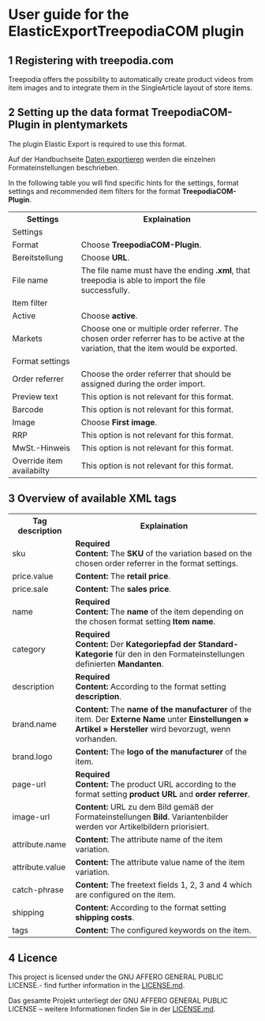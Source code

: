 
# User guide for the ElasticExportTreepodiaCOM plugin

<div class="container-toc"></div>

## 1 Registering with treepodia.com

Treepodia offers the possibility to automatically create product videos from item images and to integrate them in the SingleArticle layout of store items.

## 2 Setting up the data format TreepodiaCOM-Plugin in plentymarkets

The plugin Elastic Export is required to use this format.

Auf der Handbuchseite [Daten exportieren](https://www.plentymarkets.eu/handbuch/datenaustausch/daten-exportieren/#4) werden die einzelnen Formateinstellungen beschrieben.

In the following table you will find specific hints for the settings, format settings and recommended item filters for the format **TreepodiaCOM-Plugin**.
<table>
    <tr>
        <th>
            Settings
        </th>
        <th>
            Explaination
        </th>
    </tr>
    <tr>
        <td class="th" colspan="2">
            Settings
        </td>
    </tr>
    <tr>
        <td>
            Format
        </td>
        <td>
            Choose <b>TreepodiaCOM-Plugin</b>.
        </td>        
    </tr>
    <tr>
        <td>
            Bereitstellung
        </td>
        <td>
            Choose <b>URL</b>.
        </td>        
    </tr>
    <tr>
        <td>
            File name
        </td>
        <td>
            The file name must have the ending <b>.xml</b>, that treepodia is able to import the file successfully.
        </td>        
    </tr>
    <tr>
        <td class="th" colspan="2">
            Item filter
        </td>
    </tr>
    <tr>
        <td>
            Active
        </td>
        <td>
            Choose <b>active</b>.
        </td>        
    </tr>
    <tr>
        <td>
            Markets
        </td>
        <td>
            Choose one or multiple order referrer. The chosen order referrer has to be active at the variation, that the item would be exported.
        </td>        
    </tr>
    <tr>
        <td class="th" colspan="2">
            Format settings
        </td>
    </tr>
    <tr>
        <td>
            Order referrer
        </td>
        <td>
        	Choose the order referrer that should be assigned during the order import.
        </td>        
    </tr>
    <tr>
        <td>
            Preview text
        </td>
        <td>
        	This option is not relevant for this format.
        </td>        
    </tr>
    <tr>
		<td>
			Barcode
		</td>
		<td>
			This option is not relevant for this format.
		</td>        
	</tr>
    <tr>
        <td>
            Image
        </td>
        <td>
            Choose <b>First image</b>.
        </td>        
    </tr>
    <tr>
        <td>
            RRP
        </td>
        <td>
            This option is not relevant for this format.
        </td>        
    </tr>
    <tr>
        <td>
            MwSt.-Hinweis
        </td>
        <td>
            This option is not relevant for this format.
        </td>        
    </tr>
    <tr>
        <td>
            Override item availabilty
        </td>
        <td>
            This option is not relevant for this format.
        </td>        
    </tr>
</table>

## 3 Overview of available XML tags
<table>
    <tr>
        <th>
            Tag description
        </th>
        <th>
            Explaination
        </th>
    </tr>
    <tr>
        <td>
            sku
        </td>
        <td>
            <b>Required</b><br>
            <b>Content:</b> The <b>SKU</b> of the variation based on the chosen order referrer in the format settings.
        </td>        
    </tr>
    <tr>
        <td>
            price.value
        </td>
        <td>
            <b>Content:</b> The <b>retail price</b>.
        </td>        
    </tr>
    <tr>
		<td>
			price.sale
		</td>
		<td>
			<b>Content:</b> The <b>sales price</b>.
		</td>        
	</tr>
    <tr>
        <td>
            name
        </td>
        <td>
            <b>Required</b><br>
            <b>Content:</b> The <b>name</b> of the item depending on the chosen format setting <b>Item name</b>.
        </td>        
    </tr>
    <tr>
        <td>
            category
        </td>
        <td>
            <b>Required</b><br>
            <b>Content:</b> Der <b>Kategoriepfad der Standard-Kategorie</b> für den in den Formateinstellungen definierten <b>Mandanten</b>.
        </td>        
    </tr>
    <tr>
        <td>
            description
        </td>
        <td>
        	<b>Required</b><br>
            <b>Content:</b> According to the format setting <b>description</b>.
        </td>        
    </tr>
    <tr>
        <td>
            brand.name
        </td>
        <td>
            <b>Content:</b> The <b>name of the manufacturer</b> of the item. Der <b>Externe Name</b> unter <b>Einstellungen » Artikel » Hersteller</b> wird bevorzugt, wenn vorhanden.
        </td>        
    </tr>
    <tr>
		<td>
			brand.logo
		</td>
		<td>
			<b>Content:</b> The <b>logo of the manufacturer</b> of the item.
		</td>        
	</tr>
    <tr>
        <td>
            page-url
        </td>
        <td>
        	<b>Required</b><br>
            <b>Content:</b> The product URL according to the format setting <b>product URL</b> and <b>order referrer</b>.
        </td>        
    </tr>
    <tr>
        <td>
            image-url
        </td>
        <td>
            <b>Content:</b> URL zu dem Bild gemäß der Formateinstellungen <b>Bild</b>. Variantenbilder werden vor Artikelbildern priorisiert.
        </td>        
    </tr>
    <tr>
        <td>
            attribute.name
        </td>
        <td>
            <b>Content:</b> The attribute name of the item variation.
        </td>        
    </tr>
    <tr>
		<td>
			attribute.value
		</td>
		<td>
			<b>Content:</b> The attribute value name of the item variation.
		</td>        
	</tr>
    <tr>
        <td>
            catch-phrase
        </td>
        <td>
            <b>Content:</b> The freetext fields 1, 2, 3 and 4 which are configured on the item.
        </td>        
    </tr>
    <tr>
        <td>
            shipping
        </td>
        <td>
            <b>Content:</b> According to the format setting <b>shipping costs</b>.
        </td>        
    </tr>
    <tr>
        <td>
            tags
        </td>
        <td>
            <b>Content:</b> The configured keywords on the item.
        </td>        
    </tr>
</table>

## 4 Licence

This project is licensed under the GNU AFFERO GENERAL PUBLIC LICENSE.- find further information in the [LICENSE.md](https://github.com/plentymarkets/plugin-elastic-export-idealo-de/blob/master/LICENSE.md).

Das gesamte Projekt unterliegt der GNU AFFERO GENERAL PUBLIC LICENSE – weitere Informationen finden Sie in der [LICENSE.md](https://github.com/plentymarkets/plugin-elastic-export-treepodia-com/blob/master/LICENSE.md).